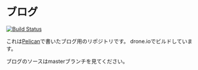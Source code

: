 # ブログ

[![Build Status](https://drone.io/github.com/hitsumabushi/blog/status.png)](https://drone.io/github.com/hitsumabushi/blog/latest)

これは[Pelican](http://docs.getpelican.com/en/3.5.0/index.html)で書いたブログ用のリポジトリです。
drone.ioでビルドしています。

ブログのソースはmasterブランチを見てください。

